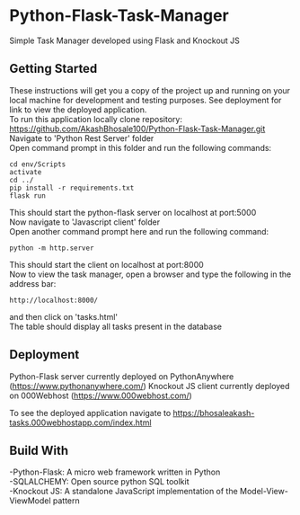 # Python-Flask-Task-Manager
 Simple Task Manager developed using Flask and Knockout JS
## Getting Started
These instructions will get you a copy of the project up and running on your local machine for development and testing purposes. See deployment for link to view the deployed application.  
To run this application locally clone repository: https://github.com/AkashBhosale100/Python-Flask-Task-Manager.git  
Navigate to 'Python Rest Server' folder  
Open command prompt in this folder and run the following commands:
```
cd env/Scripts  
activate  
cd ../  
pip install -r requirements.txt  
flask run
```
This should start the python-flask server on localhost at port:5000  
Now navigate to 'Javascript client' folder  
Open another command prompt here and run the following command:  
```
python -m http.server  
```
This should start the client on localhost at port:8000  
Now to view the task manager, open a browser and type the following in the address bar:
```
http://localhost:8000/  
```
and then click on 'tasks.html'  
The table should display all tasks present in the database
## Deployment 
Python-Flask server currently deployed on PythonAnywhere (https://www.pythonanywhere.com/)
Knockout JS client currently deployed on 000Webhost (https://www.000webhost.com/)  

To see the deployed application navigate to https://bhosaleakash-tasks.000webhostapp.com/index.html

## Build With
-Python-Flask: A micro web framework written in Python  
-SQLALCHEMY:   Open source python SQL toolkit  
-Knockout JS:  A standalone JavaScript implementation of the Model-View-ViewModel pattern  
